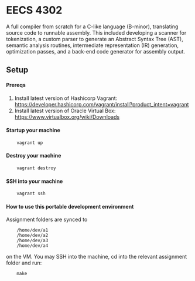 # EECS 4302
A full compiler from scratch for a C-like language (B-minor), translating source code to runnable assembly. This included developing a scanner for tokenization, a custom parser to generate an Abstract Syntax Tree (AST), semantic analysis routines, intermediate representation (IR) generation, optimization passes, and a back-end code generator for assembly output.

## Setup
#### Prereqs
1. Install latest version of Hashicorp Vagrant: https://developer.hashicorp.com/vagrant/install?product_intent=vagrant
2. Install latest version of Oracle Virtual Box: https://www.virtualbox.org/wiki/Downloads

#### Startup your machine

        vagrant up

#### Destroy your machine

        vagrant destroy

#### SSH into your machine

        vagrant ssh

#### How to use this portable development environment
Assignment folders are synced to 

        /home/dev/a1
        /home/dev/a2
        /home/dev/a3
        /home/dev/a4

on the VM. You may SSH into the machine, cd into the relevant assignment folder and run:

        make
